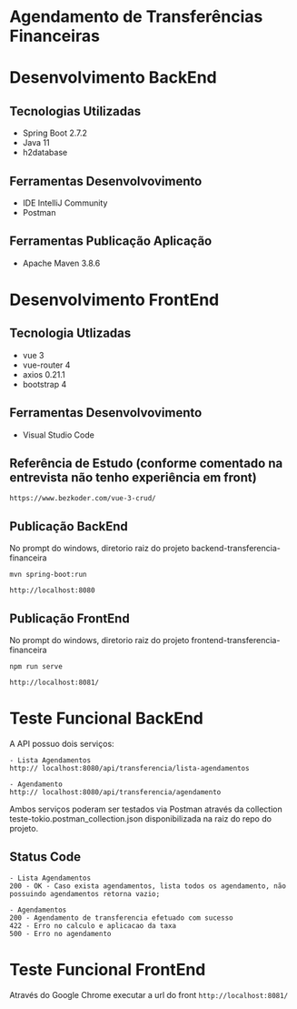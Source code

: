 # Agendamento de Transferências Financeiras 

 
# Desenvolvimento BackEnd

## Tecnologias Utilizadas
* Spring Boot 2.7.2
* Java 11
* h2database

## Ferramentas Desenvolvovimento
* IDE IntelliJ Community
* Postman 

## Ferramentas Publicação Aplicação
* Apache Maven 3.8.6


# Desenvolvimento FrontEnd

## Tecnologia Utlizadas
* vue 3
* vue-router 4
* axios 0.21.1
* bootstrap 4

## Ferramentas Desenvolvovimento
* Visual Studio Code

## Referência de Estudo (conforme comentado na entrevista não tenho experiência em front)
`https://www.bezkoder.com/vue-3-crud/`


## Publicação BackEnd
No prompt do windows, diretorio raiz do projeto backend-transferencia-financeira

```
mvn spring-boot:run
```
`http://localhost:8080`


## Publicação FrontEnd
No prompt do windows, diretorio raiz do projeto frontend-transferencia-financeira

```
npm run serve 
```

`http://localhost:8081/`


# Teste Funcional BackEnd

A API possuo dois serviços:

    - Lista Agendamentos
    http:// localhost:8080/api/transferencia/lista-agendamentos
    
    - Agendamento 
    http:// localhost:8080/api/transferencia/agendamento

Ambos serviços poderam ser testados via Postman através da collection teste-tokio.postman_collection.json disponibilizada na raiz do repo do projeto.

## Status Code 
    - Lista Agendamentos
    200 - OK - Caso exista agendamentos, lista todos os agendamento, não possuindo agendamentos retorna vazio;

    - Agendamentos 
    200 - Agendamento de transferencia efetuado com sucesso
    422 - Erro no calculo e aplicacao da taxa
    500 - Erro no agendamento

# Teste Funcional FrontEnd

Através do Google Chrome executar a url do front `http://localhost:8081/`
